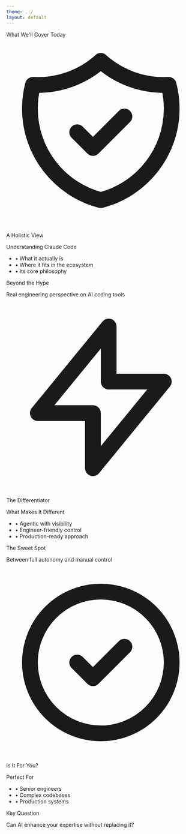 ```yaml
---
theme: ../
layout: default
---
```


<div class="text-4xl text-center mb-6 text-gray-900 font-bold">What We'll Cover Today</div>

<div class="grid grid-cols-3 gap-6">
<v-clicks>
<!-- A HOLISTIC VIEW -->
<div class="bg-gradient-to-b from-gray-50 to-gray-100 px-5 py-4 rounded-lg shadow-lg border-1 border-gray-400">
  <div class="flex items-center gap-2 mb-3">
    <div class="w-10 h-10 rounded-lg bg-purple-500 flex items-center justify-center">
      <svg class="w-6 h-6 text-white" fill="none" stroke="currentColor" viewBox="0 0 24 24">
        <path stroke-linecap="round" stroke-linejoin="round" stroke-width="2" d="M9 12l2 2 4-4m5.618-4.016A11.955 11.955 0 0112 2.944a11.955 11.955 0 01-8.618 3.04A12.02 12.02 0 003 9c0 5.591 3.824 10.29 9 11.622 5.176-1.332 9-6.03 9-11.622 0-1.042-.133-2.052-.382-3.016z"></path>
      </svg>
    </div>
    <p class="text-2xl font-bold">A Holistic View</p>
  </div>
  <div class="space-y-3 text-left">
    <div class="space-y-1">
      <p class="text-xs font-semibold text-purple-600 uppercase tracking-wide">Understanding Claude Code</p>
      <ul class="text-sm space-y-1">
        <li>• What it actually is</li>
        <li>• Where it fits in the ecosystem</li>
        <li>• Its core philosophy</li>
      </ul>
    </div>
    <div class="space-y-1 mt-3">
      <p class="text-xs font-semibold text-purple-600 uppercase tracking-wide">Beyond the Hype</p>
      <p class="text-sm leading-tight">Real engineering perspective on AI coding tools</p>
    </div>
  </div>
</div>

<!-- THE DIFFERENTIATOR -->
<div class="bg-gradient-to-b from-gray-50 to-gray-100 px-5 py-4 rounded-lg shadow-lg border-1 border-gray-400">
  <div class="flex items-center gap-2 mb-3">
    <div class="w-10 h-10 rounded-lg bg-sky-500 flex items-center justify-center">
      <svg class="w-6 h-6 text-white" fill="none" stroke="currentColor" viewBox="0 0 24 24">
        <path stroke-linecap="round" stroke-linejoin="round" stroke-width="2" d="M13 10V3L4 14h7v7l9-11h-7z"></path>
      </svg>
    </div>
    <p class="text-2xl font-bold">The Differentiator</p>
  </div>
  <div class="space-y-3 text-left">
    <div class="space-y-1">
      <p class="text-xs font-semibold text-sky-600 uppercase tracking-wide">What Makes It Different</p>
      <ul class="text-sm space-y-1">
        <li>• Agentic with visibility</li>
        <li>• Engineer-friendly control</li>
        <li>• Production-ready approach</li>
      </ul>
    </div>
    <div class="space-y-1 mt-3">
      <p class="text-xs font-semibold text-sky-600 uppercase tracking-wide">The Sweet Spot</p>
      <p class="text-sm leading-tight">Between full autonomy and manual control</p>
    </div>
  </div>
</div>

<!-- IS IT FOR YOU? -->
<div class="bg-gradient-to-b from-gray-50 to-gray-100 px-5 py-4 rounded-lg shadow-lg border-1 border-gray-400">
  <div class="flex items-center gap-2 mb-3">
    <div class="w-10 h-10 rounded-lg bg-emerald-500 flex items-center justify-center">
      <svg class="w-6 h-6 text-white" fill="none" stroke="currentColor" viewBox="0 0 24 24">
        <path stroke-linecap="round" stroke-linejoin="round" stroke-width="2" d="M9 12l2 2 4-4m6 2a9 9 0 11-18 0 9 9 0 0118 0z"></path>
      </svg>
    </div>
    <p class="text-2xl font-bold">Is It For You?</p>
  </div>
  <div class="space-y-3 text-left">
    <div class="space-y-1">
      <p class="text-xs font-semibold text-emerald-600 uppercase tracking-wide">Perfect For</p>
      <ul class="text-sm space-y-1">
        <li>• Senior engineers</li>
        <li>• Complex codebases</li>
        <li>• Production systems</li>
      </ul>
    </div>
    <div class="space-y-1 mt-3">
      <p class="text-xs font-semibold text-emerald-600 uppercase tracking-wide">Key Question</p>
      <p class="text-sm leading-tight">Can AI enhance your expertise without replacing it?</p>
    </div>
  </div>
</div>
</v-clicks>
</div>

<!--
This slide sets the stage for everything that follows. We're not here to sell another AI tool - we're here to have an honest engineering conversation about where Claude Code fits in your toolkit.

The three pillars:

1. **Holistic View**: We'll explore what Claude Code really is - not the marketing pitch, but the engineering reality. How it fits into the broader ecosystem of AI tools and why it takes a fundamentally different approach.

2. **The Differentiator**: Most AI coding tools force you to choose between speed and control. We'll see how Claude Code found a sweet spot that respects your expertise while amplifying your productivity.

3. **Is It For You?**: Let's be honest - Claude Code isn't for everyone. It's designed for engineers who ship production code and need tools that work at that level of complexity and reliability.
-->